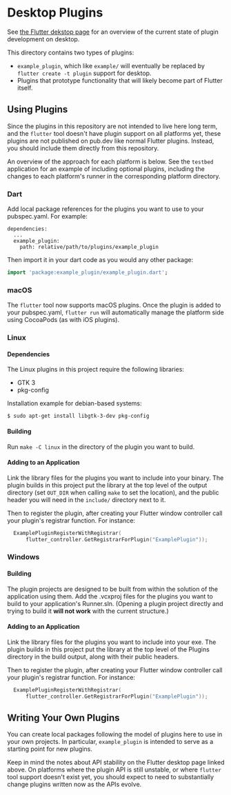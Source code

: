 # Desktop Plugins

See [the Flutter dekstop
page](https://github.com/flutter/flutter/wiki/Desktop-shells#plugins)
for an overview of the current state of plugin development on desktop.

This directory contains two types of plugins:
* `example_plugin`, which like `example/` will eventually be replaced by
  `flutter create -t plugin` support for desktop.
* Plugins that prototype functionality that will likely become part of
  Flutter itself.

## Using Plugins

Since the plugins in this repository are not intended to live here long term,
and the `flutter` tool doesn't have plugin support on all platforms yet, these
plugins are not published on pub.dev like normal Flutter plugins. Instead, you
should include them directly from this repository.

An overview of the approach for each platform is below. See the `testbed`
application for an example of including optional plugins, including the changes
to each platform's runner in the corresponding platform directory.

### Dart

Add local package references for the plugins you want to use to your
pubspec.yaml. For example:

```
dependencies:
  ...
  example_plugin:
    path: relative/path/to/plugins/example_plugin
```

Then import it in your dart code as you would any other package:
```dart
import 'package:example_plugin/example_plugin.dart';
```

### macOS

The `flutter` tool now supports macOS plugins. Once the plugin is added to
your pubspec.yaml, `flutter run` will automatically manage the platform side
using CocoaPods (as with iOS plugins).

### Linux

#### Dependencies

The Linux plugins in this project require the following libraries:

* GTK 3
* pkg-config

Installation example for debian-based systems:

```
$ sudo apt-get install libgtk-3-dev pkg-config
```

#### Building

Run `make -C linux` in the directory of the plugin you want to build.

#### Adding to an Application

Link the library files for the plugins you want to include into your binary.
The plugin builds in this project put the library at the top level of the
output directory (set `OUT_DIR` when calling `make` to set the location),
and the public header you will need in the `include/` directory next to it.

Then to register the plugin, after creating your Flutter window controller
call your plugin's registrar function. For instance:

```cpp
  ExamplePluginRegisterWithRegistrar(
      flutter_controller.GetRegistrarForPlugin("ExamplePlugin"));
```

### Windows

#### Building

The plugin projects are designed to be built from within the solution of
the application using them. Add the .vcxproj files for the plugins you want
to build to your application's Runner.sln. (Opening a plugin project directly
and trying to build it **will not work** with the current structure.)

#### Adding to an Application

Link the library files for the plugins you want to include into your exe.
The plugin builds in this project put the library at the top level of the
Plugins directory in the build output, along with their public headers.

Then to register the plugin, after creating your Flutter window controller
call your plugin's registrar function. For instance:

```cpp
  ExamplePluginRegisterWithRegistrar(
      flutter_controller.GetRegistrarForPlugin("ExamplePlugin"));
```

## Writing Your Own Plugins

You can create local packages following the model of plugins here to
use in your own projects. In particular, `example_plugin` is intended to
serve as a starting point for new plugins.

Keep in mind the notes about API stability on the Flutter desktop page
linked above. On platforms where the plugin API is still unstable, or
where `flutter` tool support doesn't exist yet, you should expect to
need to substantially change plugins written now as the APIs evolve.
